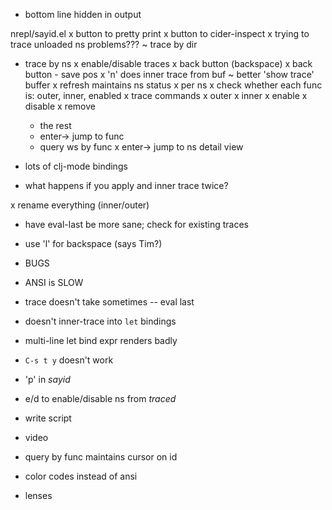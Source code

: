 - bottom line hidden in output

nrepl/sayid.el
x button to pretty print
x button to cider-inspect
x trying to trace unloaded ns problems???
~ trace by dir
- trace by ns
x enable/disable traces
x back button (backspace)
x back button - save pos
x 'n' does inner trace from buf
~ better 'show trace' buffer
  x refresh maintains ns status
  x per ns
  x check whether each func is: outer, inner, enabled
  x trace commands
    x outer
    x inner
    x enable
    x disable
    x remove
    - the rest
  - enter-> jump to func
  - query ws by func
  x enter-> jump to ns detail view
- lots of clj-mode bindings

- what happens if you apply and inner trace twice?

x rename everything (inner/outer)

- have eval-last be more sane; check for existing traces
- use 'l' for backspace (says Tim?)

- BUGS
 - ANSI is SLOW
 - trace doesn't take sometimes -- eval last
 - doesn't inner-trace into `let` bindings
 - multi-line let bind expr renders badly
 - `C-s t y` doesn't work
 - 'p' in *sayid*
 - e/d to enable/disable ns from *traced*

 

- write script  
- video


- query by func maintains cursor on id

- color codes instead of ansi

- lenses

